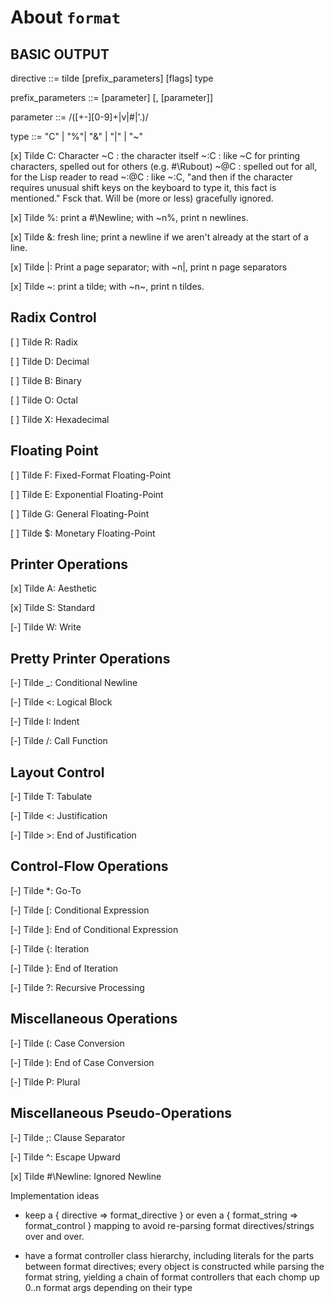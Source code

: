 About `format`
==============

BASIC OUTPUT
------------

directive ::= tilde [prefix_parameters] [flags] type

prefix_parameters ::= [parameter] [, [parameter]]

parameter ::= /([+-][0-9]+|v|#|'.)/

type ::= "C" | "%"| "&" | "|" | "~"


[x] Tilde C: Character
 ~C   : the character itself
 ~:C  : like ~C for printing characters, spelled out for others (e.g. #\Rubout)
 ~@C  : spelled out for all, for the Lisp reader to read
 ~:@C : like ~:C, "and then if the character requires unusual shift keys on the
        keyboard to type it, this fact is mentioned." Fsck that.
        Will be (more or less) gracefully ignored.

[x] Tilde %: print a #\Newline; with ~n%, print n newlines.

[x] Tilde &: fresh line; print a newline if we aren't already at the start of a
          line.

[x] Tilde |: Print a page separator; with ~n|, print n page separators

[x] Tilde ~: print a tilde; with ~n~, print n tildes.


Radix Control
-------------

[ ] Tilde R: Radix

[ ] Tilde D: Decimal

[ ] Tilde B: Binary

[ ] Tilde O: Octal

[ ] Tilde X: Hexadecimal


Floating Point
--------------

[ ] Tilde F: Fixed-Format Floating-Point

[ ] Tilde E: Exponential Floating-Point

[ ] Tilde G: General Floating-Point

[ ] Tilde $: Monetary Floating-Point


Printer Operations
------------------

[x] Tilde A: Aesthetic

[x] Tilde S: Standard

[-] Tilde W: Write


Pretty Printer Operations
-------------------------

[-] Tilde _: Conditional Newline

[-] Tilde <: Logical Block

[-] Tilde I: Indent

[-] Tilde /: Call Function


Layout Control
--------------

[-] Tilde T: Tabulate

[-] Tilde <: Justification

[-] Tilde >: End of Justification


Control-Flow Operations
-----------------------

[-] Tilde *: Go-To

[-] Tilde [: Conditional Expression

[-] Tilde ]: End of Conditional Expression

[-] Tilde {: Iteration

[-] Tilde }: End of Iteration

[-] Tilde ?: Recursive Processing


Miscellaneous Operations
------------------------

[-] Tilde (: Case Conversion

[-] Tilde ): End of Case Conversion

[-] Tilde P: Plural


Miscellaneous Pseudo-Operations
-------------------------------

[-] Tilde ;: Clause Separator

[-] Tilde ^: Escape Upward

[x] Tilde #\Newline: Ignored Newline


Implementation ideas

  * keep a { directive => format_directive } or even a { format_string =>
    format_control } mapping to avoid re-parsing format directives/strings over
    and over.

  * have a format controller class hierarchy, including literals for the parts
    between format directives; every object is constructed while parsing the
    format string, yielding a chain of format controllers that each chomp up
    0..n format args depending on their type

